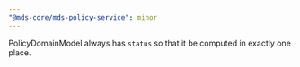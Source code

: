 ```yaml
---
"@mds-core/mds-policy-service": minor
---
```


PolicyDomainModel always has `status` so that it be computed in exactly one place.
